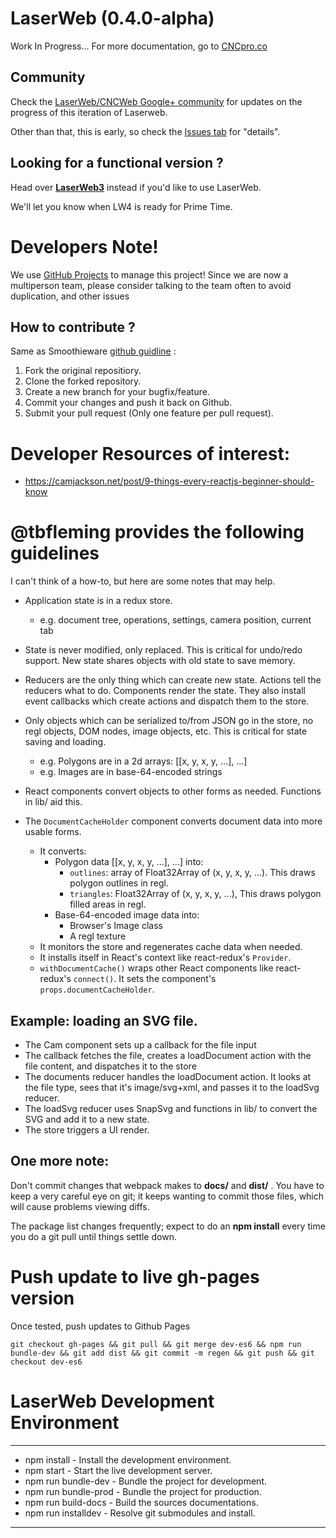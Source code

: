 # LaserWeb (0.4.0-alpha)
Work In Progress...
For more documentation, go to [CNCpro.co](http://cncpro.co)

## Community
Check the [LaserWeb/CNCWeb Google+ community](https://plus.google.com/u/0/communities/115879488566665599508) for updates on the progress of this iteration of Laserweb.

Other than that, this is early, so check the [Issues tab](https://github.com/openhardwarecoza/LaserWeb4/issues) for "details".

## Looking for a functional version ?
Head over **[LaserWeb3](https://github.com/openhardwarecoza/LaserWeb3/)** instead if you'd like to use LaserWeb.

We'll let you know when LW4 is ready for Prime Time.

# Developers Note!
We use [GitHub Projects](https://github.com/openhardwarecoza/LaserWeb4/projects) to manage this project!  Since we are now a multiperson team, please consider talking to the team often to avoid duplication, and other issues

## How to contribute ?
Same as Smoothieware [github guidline](http://smoothieware.org/github) :

1. Fork the original repositiory.
2. Clone the forked repository.
3. Create a new branch for your bugfix/feature.
4. Commit your changes and push it back on Github.
5. Submit your pull request (Only one feature per pull request).

# Developer Resources of interest:

* https://camjackson.net/post/9-things-every-reactjs-beginner-should-know

# @tbfleming provides the following guidelines 

I can't think of a how-to, but here are some notes that may help.

* Application state is in a redux store.
  * e.g. document tree, operations, settings, camera position, current tab

* State is never modified, only replaced. This is critical for undo/redo support.
  New state shares objects with old state to save memory.

* Reducers are the only thing which can create new state. Actions tell the reducers
  what to do. Components render the state. They also install event callbacks which
  create actions and dispatch them to the store.

* Only objects which can be serialized to/from JSON go in the store, no regl objects,
  DOM nodes, image objects, etc. This is critical for state saving and loading.
  * e.g. Polygons are in a 2d arrays: [[x, y, x, y, ...], ...]
  * e.g. Images are in base-64-encoded strings

* React components convert objects to other forms as needed. Functions in lib/ aid this.

* The ```DocumentCacheHolder``` component converts document data into more usable forms.
  * It converts:
    * Polygon data [[x, y, x, y, ...], ...] into:
      * ```outlines```: array of Float32Array of (x, y, x, y, ...). This draws polygon outlines in regl.
      * ```triangles```: Float32Array of (x, y, x, y, ...), This draws polygon filled areas in regl.
    * Base-64-encoded image data into:
      * Browser's Image class
      * A regl texture
  * It monitors the store and regenerates cache data when needed.
  * It installs itself in React's context like react-redux's ```Provider```.
  * ```withDocumentCache()``` wraps other React components like react-redux's ```connect()```.
    It sets the component's ```props.documentCacheHolder```.

## Example: loading an SVG file.

* The Cam component sets up a callback for the file input
* The callback fetches the file, creates a loadDocument action with the file content, and dispatches it to the store
* The documents reducer handles the loadDocument action. It looks at the file type, sees that it's image/svg+xml, and passes it to the loadSvg reducer.
* The loadSvg reducer uses SnapSvg and functions in lib/ to convert the SVG and add it to a new state.
* The store triggers a UI render.

## One more note: 
Don't commit changes that webpack makes to **docs/** and **dist/** . You have to keep a very careful eye on git; it keeps wanting to commit those files, which will cause problems viewing diffs.

The package list changes frequently; expect to do an **npm install** every time you do a git pull until things settle down.

# Push update to live gh-pages version

Once tested, push updates to Github Pages

```
git checkout gh-pages && git pull && git merge dev-es6 && npm run bundle-dev && git add dist && git commit -m regen && git push && git checkout dev-es6
```
# LaserWeb Development Environment

-------------------------------------------------------------
 * npm install          -  Install the development environment.
 * npm start            -  Start the live development server.
 * npm run bundle-dev   -  Bundle the project for development.
 * npm run bundle-prod  -  Bundle the project for production.
 * npm run build-docs   -  Build the sources documentations.
 * npm run installdev   -  Resolve git submodules and install.
 
-------------------------------------------------------------
```
